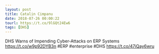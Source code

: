 ```yaml
---
layout: post
title: Catalin Cimpanu
date: 2018-07-26 00:00:22
tourl: https://t.co/9lGQt24Ew6
tags: [DHS]
---
```

DHS Warns of Impending Cyber-Attacks on ERP Systems https://t.co/w9p92DYB3n #ERP #enterprise #DHS https://t.co/47iQay6wru